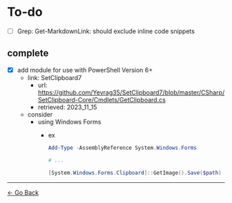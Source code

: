 # To-do

- [ ] Grep: Get-MarkdownLink: should exclude inline code snippets

## complete

- [x] add module for use with PowerShell Version 6+
  - link: SetClipboard7
    - url: https://github.com/Yevrag35/SetClipboard7/blob/master/CSharp/SetClipboard-Core/Cmdlets/GetClipboard.cs
    - retrieved: 2023_11_15
  - consider
    - using Windows Forms
      - ex

        ```powershell
        Add-Type -AssemblyReference System.Windows.Forms

        # ...

        [System.Windows.Forms.Clipboard]::GetImage().Save($path)
        ```

---
[← Go Back](../readme.md)
